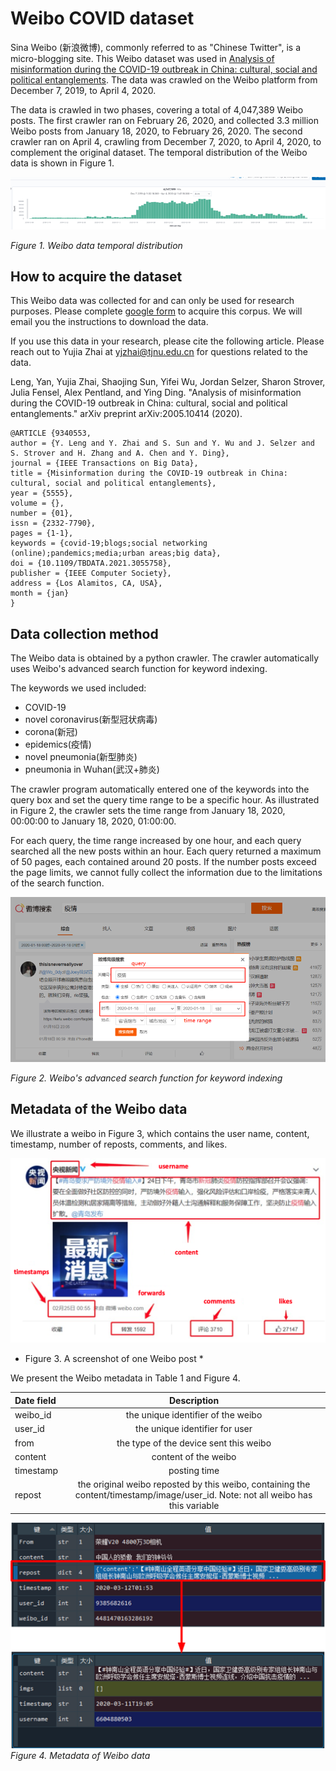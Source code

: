 # Weibo COVID dataset

Sina Weibo (新浪微博), commonly referred to as "Chinese Twitter",  is a micro-blogging site. This Weibo dataset was used in [Analysis of misinformation during the COVID-19 outbreak in China: cultural, social and political entanglements](https://www.computer.org/csdl/journal/bd/5555/01/09340553/1qMJJIm92rm). The data was crawled on the Weibo platform from December 7, 2019, to April 4, 2020.

The data is crawled in two phases, covering a total of 4,047,389 Weibo posts. The first crawler ran on February 26, 2020, and collected 3.3 million Weibo posts from January 18, 2020, to February 26, 2020. The second crawler ran on April 4, crawling from December 7, 2020, to April 4, 2020, to complement the original dataset. The temporal distribution of the Weibo data is shown in Figure 1.

![](./img/weibo_temporal.png)

*Figure 1. Weibo data temporal distribution*

## How to acquire the dataset
This Weibo data was collected for and can only be used for research purposes. Please complete [google form](https://docs.google.com/forms/d/e/1FAIpQLSdxk9tb6tXsDA7FyCCDBkOmAZD3mf8dz_xm2huB-_lS3Yelng/viewform?usp=pp_url) to acquire this corpus. We will email you the instructions to download the data. 

If you use this data in your research, please cite the following article. Please reach out to Yujia Zhai at yjzhai@tjnu.edu.cn for questions related to the data.  

Leng, Yan, Yujia Zhai, Shaojing Sun, Yifei Wu, Jordan Selzer, Sharon Strover, Julia Fensel, Alex Pentland, and Ying Ding. "Analysis of misinformation during the COVID-19 outbreak in China: cultural, social and political entanglements." arXiv preprint arXiv:2005.10414 (2020).

```
@ARTICLE {9340553,
author = {Y. Leng and Y. Zhai and S. Sun and Y. Wu and J. Selzer and S. Strover and H. Zhang and A. Chen and Y. Ding},
journal = {IEEE Transactions on Big Data},
title = {Misinformation during the COVID-19 outbreak in China: cultural, social and political entanglements},
year = {5555},
volume = {},
number = {01},
issn = {2332-7790},
pages = {1-1},
keywords = {covid-19;blogs;social networking (online);pandemics;media;urban areas;big data},
doi = {10.1109/TBDATA.2021.3055758},
publisher = {IEEE Computer Society},
address = {Los Alamitos, CA, USA},
month = {jan}
}

```

## Data collection method

The Weibo data is obtained by a python crawler. The crawler automatically uses Weibo's advanced search function for keyword indexing. 

The keywords we used included:
- COVID-19
- novel coronavirus(新型冠状病毒)
- corona(新冠)
- epidemics(疫情)
- novel pneumonia(新型肺炎)
- pneumonia in Wuhan(武汉+肺炎)

The crawler program automatically entered one of the keywords into the query box and set the query time range to be a specific hour. As illustrated in Figure 2, the crawler sets the time range from January 18, 2020, 00:00:00 to January 18, 2020, 01:00:00. 

For each query, the time range increased by one hour, and each query searched all the new posts within an hour. Each query returned a maximum of 50 pages, each contained around 20 posts. If the number posts exceed the page limits, we cannot fully collect the information due to the limitations of the search function. 

![weibo_search.png](./img/weibo_search.png)

*Figure 2. Weibo's advanced search function for keyword indexing*

## Metadata of the Weibo data
We illustrate a weibo in Figure 3, which contains the user name, content, timestamp, number of reposts, comments, and likes. 

![Alt text](./img/weibo.png)
* Figure 3. A screenshot of one Weibo post *

We present the Weibo metadata in Table 1 and Figure 4. 

| Date field | Description|
|:------------ |:---------------:|
| weibo_id | the unique identifier of the weibo |
| user_id | the unique identifier for user |
| from | the type of the device sent this weibo |
| content | content of the weibo |
| timestamp | posting time | 
| repost | the original weibo reposted by this weibo, containing the content/timestamp/image/user_id. Note: not all weibo has this variable |

![](./img/weibo_data.png)
*Figure 4. Metadata of Weibo data*
